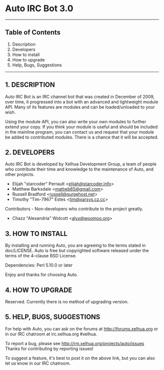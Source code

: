 Auto IRC Bot 3.0
============================================================
------------------------------------------------------------

## Table of Contents
1.   Description
2.   Developers
3.   How to install
4.   How to upgrade
5.   Help, Bugs, Suggestions

------------------------------------------------------------
## 1. DESCRIPTION

Auto IRC Bot is an IRC channel bot that was created in
December of 2009, over time, it progressed into a bot with an
advanced and lightweight module API. Many of its features
are modules and can be loaded/unloaded to your wish.

Using the module API, you can also write your own modules to
further extend your copy.  If you think your module is useful
and should be included in the mainline program, you can
contact us and request that your module be added to
contributed modules. There is a chance that it will be accepted.


## 2. DEVELOPERS

Auto IRC Bot is developed by Xelhua Development Group, a team
of people who contribute their time and knowledge to the
maintenance of Auto, and other projects.

+ Elijah "starcoder" Perrault &lt;elijah@starcoder.info&gt;
+ Matthew Barksdale &lt;mattwb65@gmail.com&gt;
+ Russell Bradford &lt;russell@surgehost.net&gt;
+ Timothy "Tim-7967" Estes &lt;tim@xarsys.cz.cc&gt;

Contributors - Non-developers who contribute to the project
greatly.

+ Chazz "Alexandria" Wolcott &lt;alyx@woomoo.org&gt;


## 3. HOW TO INSTALL

By installing and running Auto, you are agreeing to the terms
stated in doc/LICENSE.  Auto is free but copyrighted software
released under the terms of the 4-clause BSD License.

Dependencies: Perl 5.10.0 or later

Enjoy and thanks for choosing Auto.


## 4. HOW TO UPGRADE

Reserved. Currently there is no method of upgrading version.


## 5. HELP, BUGS, SUGGESTIONS

For help with Auto, you can ask on the forums at
http://forums.xelhua.org or in our IRC chatroom at irc.xelhua.org
&#35;xelhua.

To report a bug, please see http://rm.xelhua.org/projects/auto/issues
Thanks for contributing by reporting issues!

To suggest a feature, it's best to post it on the above link,
but you can also let us know in our IRC chatroom.

